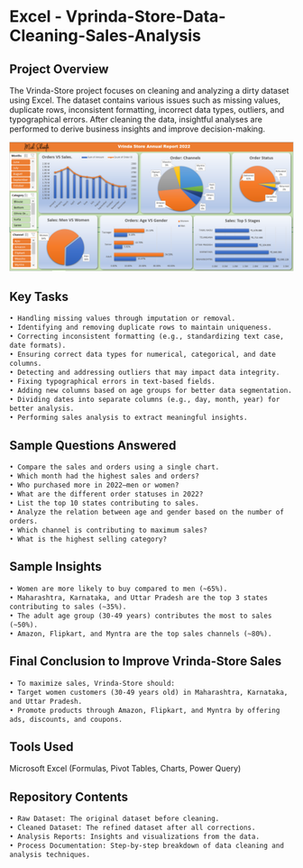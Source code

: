 # Excel -  Vprinda-Store-Data-Cleaning-Sales-Analysis
## Project Overview
The Vrinda-Store project focuses on cleaning and analyzing a dirty dataset using Excel. The dataset contains various issues such as missing values, duplicate rows, inconsistent formatting, incorrect data types, outliers, and typographical errors. After cleaning the data, insightful analyses are performed to derive business insights and improve decision-making.

![Project Logo](https://github.com/mih-shanto/Vrinda-Store-Data-Cleaning-Sales-Analysis-in-Excel/blob/main/Project%20File/Project%20Image.png)

## Key Tasks
	• Handling missing values through imputation or removal.
	• Identifying and removing duplicate rows to maintain uniqueness.
	• Correcting inconsistent formatting (e.g., standardizing text case, date formats).
	• Ensuring correct data types for numerical, categorical, and date columns.
	• Detecting and addressing outliers that may impact data integrity.
	• Fixing typographical errors in text-based fields.
	• Adding new columns based on age groups for better data segmentation.
	• Dividing dates into separate columns (e.g., day, month, year) for better analysis.
	• Performing sales analysis to extract meaningful insights. 

## Sample Questions Answered
	• Compare the sales and orders using a single chart.
	• Which month had the highest sales and orders?
	• Who purchased more in 2022—men or women?
	• What are the different order statuses in 2022?
	• List the top 10 states contributing to sales.
	• Analyze the relation between age and gender based on the number of orders.
	• Which channel is contributing to maximum sales?
	• What is the highest selling category?

## Sample Insights
	• Women are more likely to buy compared to men (~65%).
	• Maharashtra, Karnataka, and Uttar Pradesh are the top 3 states contributing to sales (~35%).
	• The adult age group (30-49 years) contributes the most to sales (~50%).
	• Amazon, Flipkart, and Myntra are the top sales channels (~80%).

## Final Conclusion to Improve Vrinda-Store Sales
	• To maximize sales, Vrinda-Store should:
	• Target women customers (30-49 years old) in Maharashtra, Karnataka, and Uttar Pradesh.
	• Promote products through Amazon, Flipkart, and Myntra by offering ads, discounts, and coupons.

## Tools Used
Microsoft Excel (Formulas, Pivot Tables, Charts, Power Query)

## Repository Contents
	• Raw Dataset: The original dataset before cleaning.
	• Cleaned Dataset: The refined dataset after all corrections.
	• Analysis Reports: Insights and visualizations from the data.
	• Process Documentation: Step-by-step breakdown of data cleaning and analysis techniques.
